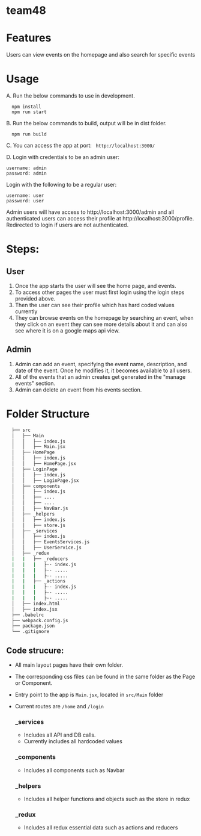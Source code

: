 # team48
# Features
Users can view events on the homepage and also search for specific events
# Usage 
A. Run  the below commands to use in development. 
  ```
    npm install 
    npm run start 
  ```
B. Run the below commands to build, output will be in dist folder.
  ```
    npm run build 
  ```
C. You can access the app at port: ``` http://localhost:3000/```

D. Login with credentials to be an admin user:
```
username: admin
password: admin
```
Login with the following to be a regular user:
```
username: user
password: user
```
Admin users will have access to http://localhost:3000/admin and all authenticated users can access their profile at http://localhost:3000/profile. Redirected to login if users are not authenticated.
  


# Steps: 

## User 

1. Once the app starts the user will see the home page, and events. 
2. To access other pages the user must first login using the login steps provided above. 
3. Then the user can see their profile which has hard coded values currently
4. They can browse events on the homepage by searching an event, when they click on an event they can see more details 
about it and can also see where it is on a google maps api view. 

## Admin

1. Admin can add an event, specifying the event name, description, and date of the event. Once he modifies it, it becomes available to all users.
2. All of the events that an admin creates get generated in the "manage events" section.
3. Admin can delete an event from his events section.

# Folder Structure

```bash
  ├── src
  │   ├── Main
  │   │   ├── index.js
  │   │   ├── Main.jsx
  │   ├── HomePage
  │   │   ├── index.js
  │   │   ├── HomePage.jsx
  │   ├── LoginPage
  │   │   ├── index.js
  │   │   ├── LoginPage.jsx
  │   ├── components
  │   │   ├── index.js 
  │   │   ├── ....
  │   │   ├── ....
  │   │   ├── NavBar.js
  │   ├── _helpers 
  │   │   ├── index.js
  │   │   ├── store.js
  │   ├── _services
  │   │   ├── index.js
  │   │   ├── EventsServices.js
  │   │   ├── UserService.js
  │   ├── _redux
  |   |   ├── _reducers
  |   |   |   ├-- index.js
  |   |   |   ├-- .....
  |   |   |   ├-- .....
  |   |   ├── _actions
  |   |   |   ├-- index.js
  |   |   |   ├-- .....
  |   |   |   ├-- .....
  │   ├── index.html
  │   ├── index.jsx
  ├── .babelrc
  ├── webpack.config.js
  ├── package.json
  └── .gitignore
  ```
## Code strucure: 
- All main layout pages have their own folder.
- The corresponding css files can be found in the same folder as the Page or Component.
- Entry point to the app is ```Main.jsx```, located in ```src/Main``` folder 
- Current routes are ``/home`` and ```/login```

  ### _services 
  - Includes all API and DB calls.
  - Currently includes all hardcoded values

  ### _components
  - Includes all components such as Navbar 

  ### _helpers
  - Includes all helper functions and objects such as the store in redux

  ### _redux
  - Includes all redux essential data such as actions and reducers
